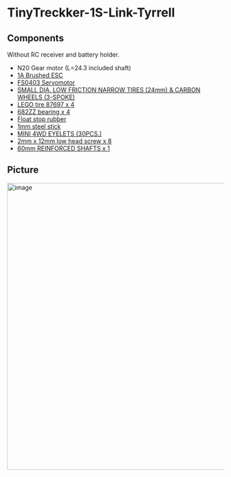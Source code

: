 # TinyTreckker-1S-Link-Tyrrell

## Components

Without RC receiver and battery holder.

- N20 Gear motor (L=24.3 included shaft)
- [1A Brushed ESC](https://www.aliexpress.us/item/3256805768884647.html)
- [FS0403 Servomotor](https://akizukidenshi.com/catalog/g/g114805/)
- [SMALL DIA. LOW FRICTION NARROW TIRES (24mm) & CARBON WHEELS (3-SPOKE)](https://www.tamiya.com/japan/products/15541/index.html)
- [LEGO tire 87697 x 4](https://brickers.jp/products/87697-026?srsltid=AfmBOorEdvSBUCp01KrgKwRHm_qqQFQQpaL2RSzCivZuL12u8CWHIzNz)
- [682ZZ bearing x 4](https://amzn.asia/d/711zVHE)
- [Float stop rubber](https://amzn.asia/d/cuPSQJc)
- [1mm steel stick](https://amzn.asia/d/bqaLPl2)
- [MINI 4WD EYELETS (30PCS.)](https://www.tamiya.com/japan/products/10324/index.html)
- [2mm x 12mm low head screw x 8](https://www.monotaro.com/p/8064/9487/)
- [60mm REINFORCED SHAFTS x 1](https://www.tamiya.com/japan/products/15416/index.html)

## Picture

<img width="1279" height="667" alt="image" src="https://github.com/user-attachments/assets/f722d928-ac86-42a4-8a59-b78a3a0f028f" />
